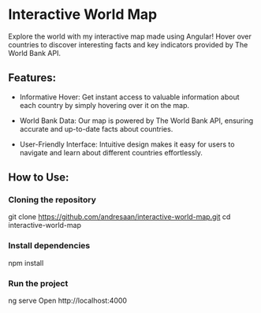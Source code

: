 # Interactive World Map

Explore the world with my interactive map made using Angular! Hover over countries to discover interesting facts and key indicators provided by The World Bank API.

## Features:

- Informative Hover: Get instant access to valuable information about each country by simply hovering over it on the map.

- World Bank Data: Our map is powered by The World Bank API, ensuring accurate and up-to-date facts about countries.

- User-Friendly Interface: Intuitive design makes it easy for users to navigate and learn about different countries effortlessly.

## How to Use: 

### Cloning the repository
git clone https://github.com/andresaan/interactive-world-map.git
cd interactive-world-map

### Install dependencies
npm install

### Run the project
ng serve
Open http://localhost:4000
